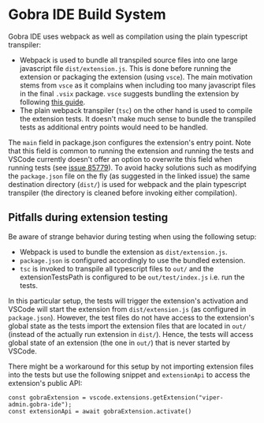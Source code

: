 # Gobra IDE Build System
Gobra IDE uses webpack as well as compilation using the plain typescript transpiler:
- Webpack is used to bundle all transpiled source files into one large javascript file `dist/extension.js`.
This is done before running the extension or packaging the extension (using `vsce`).
The main motivation stems from `vsce` as it complains when including too many javascript files in the final `.vsix` package.
`vsce` suggests bundling the extension by following [this guide](https://code.visualstudio.com/api/working-with-extensions/bundling-extension).
- The plain webpack transpiler (`tsc`) on the other hand is used to compile the extension tests.
It doesn't make much sense to bundle the transpiled tests as additional entry points would need to be handled.

The `main` field in package.json configures the extension's entry point.
Note that this field is common to running the extension and running the tests and VSCode currently doesn't offer an option to overwrite this field when running tests (see [issue 85779](https://github.com/microsoft/vscode/issues/85779)).
To avoid hacky solutions such as modifying the `package.json` file on the fly (as suggested in the linked issue) the same destination directory (`dist/`) is used for webpack and the plain typescript transpiler (the directory is cleaned before invoking either compilation).


## Pitfalls during extension testing
Be aware of strange behavior during testing when using the following setup:
- Webpack is used to bundle the extension as `dist/extension.js`.
- `package.json` is configured accordingly to use the bundled extension.
- `tsc` is invoked to transpile all typescript files to `out/` and the extensionTestsPath is configured to be `out/test/index.js` i.e. run the tests.

In this particular setup, the tests will trigger the extension's activation and VSCode will start the extension from `dist/extension.js` (as configured in `package.json`).
However, the test files do not have access to the extension's global state as the tests import the extension files that are located in `out/` (instead of the actually run extension in `dist/`).
Hence, the tests will access global state of an extension (the one in `out/`) that is never started by VSCode.

There might be a workaround for this setup by not importing extension files into the tests but use the following snippet and `extensionApi` to access the extension's public API:
```
const gobraExtension = vscode.extensions.getExtension("viper-admin.gobra-ide");
const extensionApi = await gobraExtension.activate()
```
